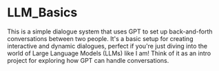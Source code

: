 # LLM_Basics
This is a simple dialogue system that uses GPT to set up back-and-forth conversations between two people. It's a basic setup for creating interactive and dynamic dialogues, perfect if you're just diving into the world of Large Language Models (LLMs) like I am! Think of it as an intro project for exploring how GPT can handle conversations.
